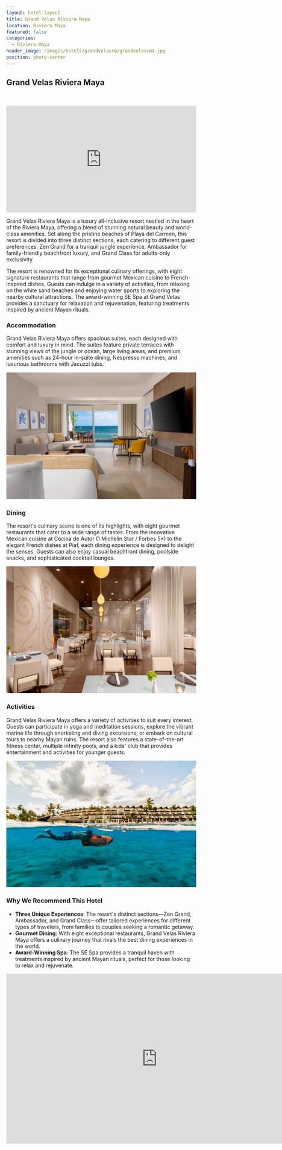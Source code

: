 ```yaml
---
layout: hotel-layout
title: Grand Velas Riviera Maya
location: Riviera Maya
featured: false
categories:
  - Riviera-Maya
header_image: /images/hotels/grandvelasrm/grandvelasrm4.jpg
position: photo-center
---
```


## Grand Velas Riviera Maya

&nbsp;

<style>.embed-container { position: relative; padding-bottom: 56.25%; height: 0; overflow: hidden; max-width: 100%; } .embed-container iframe, .embed-container object, .embed-container embed { position: absolute; top: 0; left: 0; width: 100%; height: 100%; }</style><div class='embed-container'><iframe src='https://www.youtube.com/embed/7GyG2K5NVrA' frameborder='0' allowfullscreen></iframe></div>

Grand Velas Riviera Maya is a luxury all-inclusive resort nestled in the heart of the Riviera Maya, offering a blend of stunning natural beauty and world-class amenities. Set along the pristine beaches of Playa del Carmen, this resort is divided into three distinct sections, each catering to different guest preferences: Zen Grand for a tranquil jungle experience, Ambassador for family-friendly beachfront luxury, and Grand Class for adults-only exclusivity.

The resort is renowned for its exceptional culinary offerings, with eight signature restaurants that range from gourmet Mexican cuisine to French-inspired dishes. Guests can indulge in a variety of activities, from relaxing on the white sand beaches and enjoying water sports to exploring the nearby cultural attractions. The award-winning SE Spa at Grand Velas provides a sanctuary for relaxation and rejuvenation, featuring treatments inspired by ancient Mayan rituals.

### Accommodation

Grand Velas Riviera Maya offers spacious suites, each designed with comfort and luxury in mind. The suites feature private terraces with stunning views of the jungle or ocean, large living areas, and premium amenities such as 24-hour in-suite dining, Nespresso machines, and luxurious bathrooms with Jacuzzi tubs.

![](/images/hotels/grandvelasrm/grandvelasrm5.jpg)

### Dining

The resort's culinary scene is one of its highlights, with eight gourmet restaurants that cater to a wide range of tastes. From the innovative Mexican cuisine at Cocina de Autor (1 Michelin Star / Forbes 5*) to the elegant French dishes at Piaf, each dining experience is designed to delight the senses. Guests can also enjoy casual beachfront dining, poolside snacks, and sophisticated cocktail lounges.

![](/images/hotels/grandvelasrm/grandvelasrm7.jpg)

### Activities

Grand Velas Riviera Maya offers a variety of activities to suit every interest. Guests can participate in yoga and meditation sessions, explore the vibrant marine life through snorkeling and diving excursions, or embark on cultural tours to nearby Mayan ruins. The resort also features a state-of-the-art fitness center, multiple infinity pools, and a kids' club that provides entertainment and activities for younger guests.

![](/images/hotels/grandvelasrm/grandvelasrm6.jpg)

### Why We Recommend This Hotel

- **Three Unique Experiences**: The resort's distinct sections—Zen Grand, Ambassador, and Grand Class—offer tailored experiences for different types of travelers, from families to couples seeking a romantic getaway.
- **Gourmet Dining**: With eight exceptional restaurants, Grand Velas Riviera Maya offers a culinary journey that rivals the best dining experiences in the world.
- **Award-Winning Spa**: The SE Spa provides a tranquil haven with treatments inspired by ancient Mayan rituals, perfect for those looking to relax and rejuvenate.

<iframe src="https://www.google.com/maps/embed?pb=!1m18!1m12!1m3!1d7465.487841430325!2d-87.03613493468691!3d20.67999477321498!2m3!1f0!2f0!3f0!3m2!1i1024!2i768!4f13.1!3m3!1m2!1s0x8f4e5d781aae6d93%3A0xd9906e1324d837f9!2sGrand%20Velas%20Riviera%20Maya!5e0!3m2!1ses!2ses!4v1724871489810!5m2!1ses!2ses" width="800" height="450" style="border:0;" allowfullscreen="" loading="lazy" referrerpolicy="no-referrer-when-downgrade"></iframe>